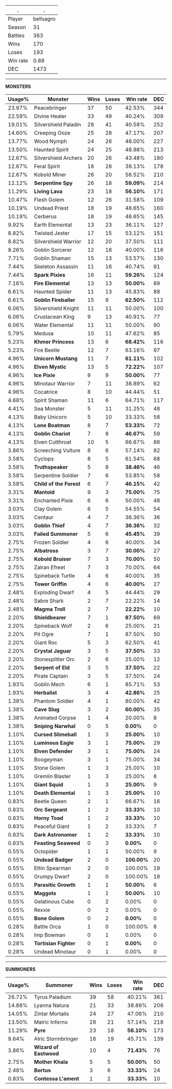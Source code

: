 .|.
|-|-
Player|bellsagro
Season|31
Battles|363
Wins|170
Loses|193
Win rate|0.88
DEC|1473

---
**MONSTERS**

Usage%|Monster|Wins|Loses|Win rate|DEC|
-|-|-|-|-|-|
23.97%|Peacebringer|37|50|42.53%|344|
22.59%|Divine Healer|33|49|40.24%|309|
19.01%|Silvershield Paladin|28|41|40.58%|252|
14.60%|Creeping Ooze|25|28|47.17%|207|
13.77%|Wood Nymph|24|26|48.00%|227|
13.50%|Haunted Spirit|24|25|48.98%|213|
12.67%|Silvershield Archers|20|26|43.48%|180|
12.67%|Feral Spirit|18|28|39.13%|178|
12.67%|Kobold Miner|26|20|56.52%|210|
12.12%|**Serpentine Spy**|26|18|**59.09%**|214|
11.29%|**Living Lava**|23|18|**56.10%**|171|
10.47%|Flesh Golem|12|26|31.58%|109|
10.19%|Undead Priest|18|19|48.65%|160|
10.19%|Cerberus|18|19|48.65%|145|
9.92%|Earth Elemental|13|23|36.11%|127|
8.82%|Twisted Jester|17|15|53.12%|151|
8.82%|Silvershield Warrior|12|20|37.50%|111|
8.26%|Goblin Sorcerer|12|18|40.00%|116|
7.71%|Goblin Shaman|15|13|53.57%|130|
7.44%|Skeleton Assassin|11|16|40.74%|91|
7.44%|**Spark Pixies**|16|11|**59.26%**|124|
7.16%|**Fire Elemental**|13|13|**50.00%**|89|
6.61%|Haunted Spider|11|13|45.83%|88|
6.61%|**Goblin Fireballer**|15|9|**62.50%**|112|
6.06%|Silvershield Knight|11|11|50.00%|100|
6.06%|Crustacean King|9|13|40.91%|77|
6.06%|Water Elemental|11|11|50.00%|90|
5.79%|Medusa|10|11|47.62%|85|
5.23%|**Khmer Princess**|13|6|**68.42%**|116|
5.23%|Fire Beetle|12|7|63.16%|97|
4.96%|**Unicorn Mustang**|11|7|**61.11%**|102|
4.96%|**Elven Mystic**|13|5|**72.22%**|107|
4.96%|**Ice Pixie**|9|9|**50.00%**|77|
4.96%|Minotaur Warrior|7|11|38.89%|62|
4.96%|Cocatrice|8|10|44.44%|51|
4.68%|Spirit Shaman|11|6|64.71%|117|
4.41%|Sea Monster|5|11|31.25%|48|
4.13%|Baby Unicorn|5|10|33.33%|58|
4.13%|**Lone Boatman**|8|7|**53.33%**|72|
4.13%|**Goblin Chariot**|7|8|**46.67%**|59|
4.13%|Elven Cutthroat|10|5|66.67%|86|
3.86%|Screeching Vulture|8|6|57.14%|82|
3.58%|Cyclops|8|5|61.54%|68|
3.58%|**Truthspeaker**|5|8|**38.46%**|46|
3.58%|Serpentine Soldier|7|6|53.85%|58|
3.58%|**Child of the Forest**|6|7|**46.15%**|42|
3.31%|**Mantoid**|9|3|**75.00%**|75|
3.31%|Enchanted Pixie|6|6|50.00%|48|
3.03%|Clay Golem|6|5|54.55%|54|
3.03%|Centaur|4|7|36.36%|36|
3.03%|**Goblin Thief**|4|7|**36.36%**|32|
3.03%|**Failed Summoner**|5|6|**45.45%**|39|
2.75%|Frozen Soldier|4|6|40.00%|34|
2.75%|**Albatross**|3|7|**30.00%**|27|
2.75%|**Kobold Bruiser**|7|3|**70.00%**|50|
2.75%|Zalran Efreet|7|3|70.00%|64|
2.75%|Spineback Turtle|4|6|40.00%|35|
2.75%|**Tower Griffin**|4|6|**40.00%**|27|
2.48%|Exploding Dwarf|4|5|44.44%|29|
2.48%|Sabre Shark|2|7|22.22%|14|
2.48%|**Magma Troll**|2|7|**22.22%**|10|
2.20%|**Shieldbearer**|7|1|**87.50%**|69|
2.20%|Spineback Wolf|2|6|25.00%|21|
2.20%|Pit Ogre|7|1|87.50%|50|
2.20%|Giant Roc|5|3|62.50%|41|
2.20%|**Crystal Jaguar**|3|5|**37.50%**|33|
2.20%|Stonesplitter Orc|2|6|25.00%|12|
2.20%|**Serpent of Eld**|3|5|**37.50%**|22|
2.20%|Pirate Captain|3|5|37.50%|24|
1.93%|Goblin Mech|6|1|85.71%|53|
1.93%|**Herbalist**|3|4|**42.86%**|25|
1.38%|Phantom Soldier|4|1|80.00%|42|
1.38%|**Cave Slug**|3|2|**60.00%**|35|
1.38%|Animated Corpse|1|4|20.00%|8|
1.38%|**Sniping Narwhal**|0|5|**0.00%**|0|
1.10%|**Cursed Slimeball**|1|3|**25.00%**|10|
1.10%|**Luminous Eagle**|3|1|**75.00%**|29|
1.10%|**Elven Defender**|3|1|**75.00%**|24|
1.10%|Boogeyman|3|1|75.00%|34|
1.10%|Stone Golem|1|3|25.00%|10|
1.10%|Gremlin Blaster|1|3|25.00%|8|
1.10%|**Giant Squid**|1|3|**25.00%**|9|
1.10%|**Death Elemental**|1|3|**25.00%**|10|
0.83%|Beetle Queen|2|1|66.67%|16|
0.83%|**Orc Sergeant**|1|2|**33.33%**|10|
0.83%|**Horny Toad**|1|2|**33.33%**|10|
0.83%|Peaceful Giant|1|2|33.33%|7|
0.83%|**Dark Astronomer**|1|2|**33.33%**|10|
0.83%|**Feasting Seaweed**|0|3|**0.00%**|0|
0.55%|Octopider|1|1|50.00%|9|
0.55%|**Undead Badger**|2|0|**100.00%**|20|
0.55%|Ettin Spearman|2|0|100.00%|19|
0.55%|Grumpy Dwarf|2|0|100.00%|18|
0.55%|**Parasitic Growth**|1|1|**50.00%**|6|
0.55%|**Maggots**|1|1|**50.00%**|10|
0.55%|Gelatinous Cube|0|2|0.00%|0|
0.55%|Rexxie|0|2|0.00%|0|
0.55%|**Bone Golem**|0|2|**0.00%**|0|
0.28%|Battle Orca|1|0|100.00%|8|
0.28%|Imp Bowman|0|1|0.00%|0|
0.28%|**Tortisian Fighter**|0|1|**0.00%**|0|
0.28%|Undead Minotaur|0|1|0.00%|0|

---
**SUMMONERS**

Usage%|Summoner|Wins|Loses|Win rate|DEC|
-|-|-|-|-|-|
26.72%|Tyrus Paladium|39|58|40.21%|361|
14.88%|Lyanna Natura|21|33|38.89%|206|
14.05%|Zintar Mortalis|24|27|47.06%|210|
13.50%|Malric Inferno|28|21|57.14%|218|
11.29%|**Pyre**|23|18|**56.10%**|173|
9.64%|Alric Stormbringer|16|19|45.71%|139|
3.86%|**Wizard of Eastwood**|10|4|**71.43%**|76|
2.75%|**Mother Khala**|5|5|**50.00%**|50|
2.48%|**Bortus**|3|6|**33.33%**|24|
0.83%|**Contessa L'ament**|1|2|**33.33%**|10|
